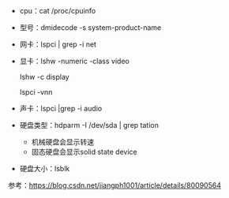 - cpu：cat /proc/cpuinfo

- 型号：dmidecode -s system-product-name

- 网卡：lspci | grep -i net

- 显卡：lshw -numeric -class video

  lshw -c display

  lspci -vnn

- 声卡：lspci |grep -i audio

- 硬盘类型：hdparm -I /dev/sda | grep tation
   - 机械硬盘会显示转速
   - 固态硬盘会显示solid state device

- 硬盘大小：lsblk

参考：https://blog.csdn.net/jiangph1001/article/details/80090564
